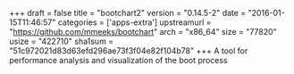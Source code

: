 +++
draft = false
title = "bootchart2"
version = "0.14.5-2"
date = "2016-01-15T11:46:57"
categories = ['apps-extra']
upstreamurl = "https://github.com/mmeeks/bootchart"
arch = "x86_64"
size = "77820"
usize = "422710"
sha1sum = "51c972021d83d63efd296ae73f3f04e82f104b78"
+++
A tool for performance analysis and visualization of the boot process